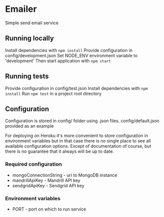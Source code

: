 # Emailer
Simple send email service

## Running locally
Install dependencies with `npm install`
Provide configuration in config/development.json
Set NODE_ENV environment variable to 'development'
Then start application with `npm start`

## Running tests
Provide configuration in config/test.json
Install dependencies with `npm install`
Run `npm test` in a project root directory

## Configuration
Configuration is stored in config/ folder using .json files.
config/default.json provided as an example

For deploying on Heroku it's more convenient to store configuration in
environment variables but in that case there is no single place to see
all available configuration options. Except of documentation of course,
but there is no guarantee that it always will be up to date.

### Required configuration
* mongoConnectionString - uri to MongoDB instance
* mandrillApiKey - Mandrill API key
* sendgridApiKey - Sendgrid API key

### Environment variables
* PORT - port on which to run service
